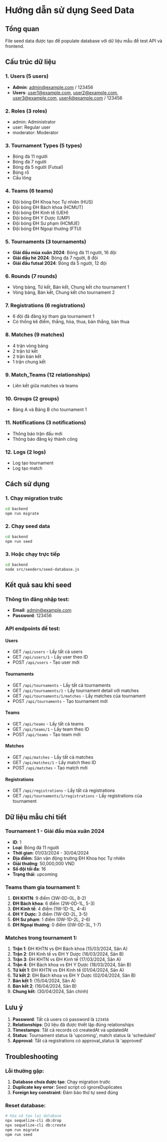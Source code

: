 # Hướng dẫn sử dụng Seed Data

## Tổng quan
File seed data được tạo để populate database với dữ liệu mẫu để test API và frontend.

## Cấu trúc dữ liệu

### 1. Users (5 users)
- **Admin**: admin@example.com / 123456
- **Users**: user1@example.com, user2@example.com, user3@example.com, user4@example.com / 123456

### 2. Roles (3 roles)
- admin: Administrator
- user: Regular user  
- moderator: Moderator

### 3. Tournament Types (5 types)
- Bóng đá 11 người
- Bóng đá 7 người
- Bóng đá 5 người (Futsal)
- Bóng rổ
- Cầu lông

### 4. Teams (6 teams)
- Đội bóng ĐH Khoa học Tự nhiên (HUS)
- Đội bóng ĐH Bách khoa (HCMUT)
- Đội bóng ĐH Kinh tế (UEH)
- Đội bóng ĐH Y Dược (UMP)
- Đội bóng ĐH Sư phạm (HCMUE)
- Đội bóng ĐH Ngoại thương (FTU)

### 5. Tournaments (3 tournaments)
- **Giải đấu mùa xuân 2024**: Bóng đá 11 người, 16 đội
- **Giải đấu hè 2024**: Bóng đá 7 người, 8 đội
- **Giải đấu futsal 2024**: Bóng đá 5 người, 12 đội

### 6. Rounds (7 rounds)
- Vòng bảng, Tứ kết, Bán kết, Chung kết cho tournament 1
- Vòng bảng, Bán kết, Chung kết cho tournament 2

### 7. Registrations (6 registrations)
- 6 đội đã đăng ký tham gia tournament 1
- Có thống kê điểm, thắng, hòa, thua, bàn thắng, bàn thua

### 8. Matches (9 matches)
- 4 trận vòng bảng
- 2 trận tứ kết
- 2 trận bán kết
- 1 trận chung kết

### 9. Match_Teams (12 relationships)
- Liên kết giữa matches và teams

### 10. Groups (2 groups)
- Bảng A và Bảng B cho tournament 1

### 11. Notifications (3 notifications)
- Thông báo trận đấu mới
- Thông báo đăng ký thành công

### 12. Logs (2 logs)
- Log tạo tournament
- Log tạo match

## Cách sử dụng

### 1. Chạy migration trước
```bash
cd backend
npm run migrate
```

### 2. Chạy seed data
```bash
cd backend
npm run seed
```

### 3. Hoặc chạy trực tiếp
```bash
cd backend
node src/seeders/seed-database.js
```

## Kết quả sau khi seed

### Thông tin đăng nhập test:
- **Email**: admin@example.com
- **Password**: 123456

### API endpoints để test:

#### Users
- GET `/api/users` - Lấy tất cả users
- GET `/api/users/1` - Lấy user theo ID
- POST `/api/users` - Tạo user mới

#### Tournaments
- GET `/api/tournaments` - Lấy tất cả tournaments
- GET `/api/tournaments/1` - Lấy tournament detail với matches
- GET `/api/tournaments/1/matches` - Lấy matches của tournament
- POST `/api/tournaments` - Tạo tournament mới

#### Teams
- GET `/api/teams` - Lấy tất cả teams
- GET `/api/teams/1` - Lấy team theo ID
- POST `/api/teams` - Tạo team mới

#### Matches
- GET `/api/matches` - Lấy tất cả matches
- GET `/api/matches/1` - Lấy match theo ID
- POST `/api/matches` - Tạo match mới

#### Registrations
- GET `/api/registrations` - Lấy tất cả registrations
- GET `/api/tournaments/1/registrations` - Lấy registrations của tournament

## Dữ liệu mẫu chi tiết

### Tournament 1 - Giải đấu mùa xuân 2024
- **ID**: 1
- **Loại**: Bóng đá 11 người
- **Thời gian**: 01/03/2024 - 30/04/2024
- **Địa điểm**: Sân vận động trường ĐH Khoa học Tự nhiên
- **Giải thưởng**: 50,000,000 VND
- **Số đội tối đa**: 16
- **Trạng thái**: upcoming

### Teams tham gia tournament 1:
1. **ĐH KHTN**: 9 điểm (3W-0D-0L, 8-2)
2. **ĐH Bách khoa**: 6 điểm (2W-0D-1L, 5-3)
3. **ĐH Kinh tế**: 4 điểm (1W-1D-1L, 4-4)
4. **ĐH Y Dược**: 3 điểm (1W-0D-2L, 3-5)
5. **ĐH Sư phạm**: 1 điểm (0W-1D-2L, 2-6)
6. **ĐH Ngoại thương**: 0 điểm (0W-0D-3L, 1-7)

### Matches trong tournament 1:
1. **Trận 1**: ĐH KHTN vs ĐH Bách khoa (15/03/2024, Sân A)
2. **Trận 2**: ĐH Kinh tế vs ĐH Y Dược (16/03/2024, Sân B)
3. **Trận 3**: ĐH KHTN vs ĐH Kinh tế (17/03/2024, Sân A)
4. **Trận 4**: ĐH Bách khoa vs ĐH Y Dược (18/03/2024, Sân B)
5. **Tứ kết 1**: ĐH KHTN vs ĐH Kinh tế (01/04/2024, Sân A)
6. **Tứ kết 2**: ĐH Bách khoa vs ĐH Y Dược (02/04/2024, Sân B)
7. **Bán kết 1**: (15/04/2024, Sân A)
8. **Bán kết 2**: (16/04/2024, Sân B)
9. **Chung kết**: (30/04/2024, Sân chính)

## Lưu ý

1. **Password**: Tất cả users có password là `123456`
2. **Relationships**: Dữ liệu đã được thiết lập đúng relationships
3. **Timestamps**: Tất cả records có createdAt và updatedAt
4. **Status**: Tournament status là 'upcoming', match status là 'scheduled'
5. **Approval**: Tất cả registrations có approval_status là 'approved'

## Troubleshooting

### Lỗi thường gặp:
1. **Database chưa được tạo**: Chạy migration trước
2. **Duplicate key error**: Seed script có ignoreDuplicates
3. **Foreign key constraint**: Đảm bảo thứ tự seed đúng

### Reset database:
```bash
# Xóa và tạo lại database
npx sequelize-cli db:drop
npx sequelize-cli db:create
npm run migrate
npm run seed
``` 